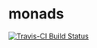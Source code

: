 # monads

[![Travis-CI Build Status](https://travis-ci.org/hadley/monads.svg?branch=master)](https://travis-ci.org/hadley/monads)
